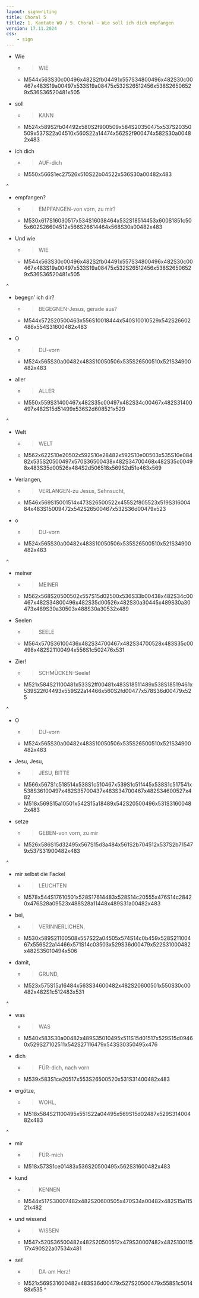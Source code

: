```yaml
---
layout: signwriting
title: Choral 5
title2: 1. Kantate WO / 5. Choral – Wie soll ich dich empfangen
version: 17.11.2024
css:
    - sign
---
```


<!--
https://www.signbank.org/signpuddle2.0/searchword.php
https://www.sutton-signwriting.io/signmaker
-->

- Wie
  + > WIE
  + M544x563S30c00496x482S2fb04491x557S34800496x482S30c00467x483S19a00497x533S19a08475x532S26512456x538S26506529x536S36520481x505

- soll
  + > KANN 
  + M524x589S2fb04492x580S2f900509x584S20350475x537S20350509x537S22a04510x560S22a14474x562S2f900474x582S30a00482x483

- ich dich
  + > AUF-dich
  + M550x566S1ec27526x510S22b04522x536S30a00482x483

^

- empfangen?
  + > EMPFANGEN-von vorn, zu mir?
  + M530x617S16030517x534S16038464x532S18514453x600S1851c505x602S26604512x566S26614464x568S30a00482x483

- Und wie
  + > WIE
  + M544x563S30c00496x482S2fb04491x557S34800496x482S30c00467x483S19a00497x533S19a08475x532S26512456x538S26506529x536S36520481x505

^

- begegn’ ich dir?
  + > BEGEGNEN-Jesus, gerade aus?
  + M544x572S20500463x556S10018444x540S10010529x542S26602486x554S31600482x483

- O
  + > DU-vorn
  + M524x565S30a00482x483S10050506x535S26500510x521S34900482x483

- aller
  + > ALLER
  + M550x559S31400467x482S35c00497x482S34c00467x482S31400497x482S15d51499x536S2d608521x529

^

- Welt
  + > WELT
  + M562x622S10e20502x592S10e28482x592S10e00503x535S10e08482x535S20500497x570S36500438x482S34700468x482S35c00498x483S35d00526x484S2d506518x569S2d51e463x569

- Verlangen,
  + > VERLANGEN-zu Jesus, Sehnsucht,
  + M546x569S15001514x473S26500522x455S2f805523x519S31600484x483S15009472x542S26500467x532S36d00479x523

- o
  + > DU-vorn
  + M524x565S30a00482x483S10050506x535S26500510x521S34900482x483

^

- meiner
  + > MEINER
  + M562x568S20500502x557S15d02500x536S33b00438x482S34c00467x482S34800496x482S35d00526x482S30a30445x489S30a30473x489S30a30503x488S30a30532x489

- Seelen
  + > SEELE
  + M564x570S36100436x482S34700467x482S34700528x483S35c00498x482S21100494x556S1c502476x531

- Zier!
  + > SCHMÜCKEN-Seele!
  + M521x584S21100481x533S2ff00481x483S18511489x538S18519461x539S22f04493x559S22a14466x560S2fd00477x578S36d00479x525

^

- O
  + > DU-vorn
  + M524x565S30a00482x483S10050506x535S26500510x521S34900482x483

- Jesu, Jesu,
  + > JESU, BITTE
  + M566x567S1c518514x538S1c510467x539S1c51f445x538S1c517541x538S36100497x482S35700437x483S34700467x482S34600527x482
  + M518x569S15a10501x542S15a18489x542S20500496x531S31600482x483

- setze
  + > GEBEN-von vorn, zu mir
  + M526x586S15d32495x567S15d3a484x561S2b704512x537S2b715479x537S31900482x483

^

- mir selbst die Fackel
  + > LEUCHTEN
  + M578x544S17610501x528S17614483x528S14c20555x476S14c28420x476S28a09523x488S28a11448x489S31a00482x483

- bei,
  + > VERINNERLICHEN,
  + M530x589S21100508x557S22a04505x574S14c0b459x528S21100467x556S22a14466x571S14c03503x529S36d00479x522S31000482x482S35010494x506

- damit,
  + > GRUND,
  + M523x575S15a16484x563S34600482x482S20600501x550S30c00482x482S1c512483x531

^

- was
  + > WAS
  + M540x583S30a00482x489S35010495x511S15d01517x529S15d09460x529S27102511x542S27116479x543S30350495x476

- dich
  + > FÜR-dich, nach vorn
  + M539x583S1ce20517x553S26500520x531S31400482x483

- ergötze,
  + > WOHL,
  + M518x584S21100495x551S22a04495x569S15d02487x529S31400482x483

^

- mir
  + > FÜR-mich
  + M518x573S1ce01483x536S20500495x562S31600482x483

- kund
  + > KENNEN
  + M544x517S30007482x482S20600505x470S34a00482x482S15a11521x482

- und wissend
  + > WISSEN
  + M547x520S36500482x482S20500512x479S30007482x482S10011517x490S22a07534x481

- sei!
  + > DA-am Herz!
  + M521x569S31600482x483S36d00479x527S20500479x558S1c501488x535
^

